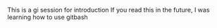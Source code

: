 This is a gi session for introduction
If you read this in the future, I was learning how to use gitbash

